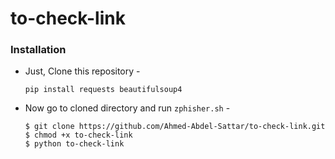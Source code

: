 # to-check-link
### Installation

- Just, Clone this repository -
  ```
  pip install requests beautifulsoup4

  ```

- Now go to cloned directory and run `zphisher.sh` -
  ```
  $ git clone https://github.com/Ahmed-Abdel-Sattar/to-check-link.git
  $ chmod +x to-check-link
  $ python to-check-link
  ```



